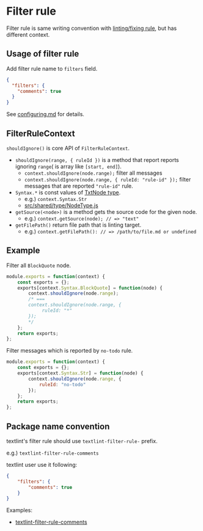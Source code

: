 # Filter rule

Filter rule is same writing convention with [linting/fixing rule](./rule.md), but has different context.

## Usage of filter rule

Add filter rule name to `filters` field.

```json
{
  "filters": {
    "comments": true
  }
}
```

See [configuring.md](./configuring.md) for details.

## FilterRuleContext

`shouldIgnore()` is core API of `FilterRuleContext`.

- `shouldIgnore(range, { ruleId })` is a method that report reports ignoring `range`( is array like `[start, end]`).
    - `context.shouldIgnore(node.range);` filter all messages 
    - `context.shouldIgnore(node.range, { ruleId: "rule-id" });` filter messages that are reported `"rule-id"` rule. 
- `Syntax.*` is const values of [TxtNode type](./txtnode.md).
    - e.g.) `context.Syntax.Str`
    - [src/shared/type/NodeType.js](../src/shared/type/NodeType.js)
- `getSource(<node>)`  is a method gets the source code for the given node.
    - e.g.) `context.getSource(node); // => "text"`
- `getFilePath()` return file path that is linting target.
    - e.g.) `context.getFilePath(): // => /path/to/file.md or undefined` 


## Example

Filter all `BlockQuote` node.

```js
module.exports = function(context) {
    const exports = {};
    exports[context.Syntax.BlockQuote] = function(node) {
        context.shouldIgnore(node.range);
        /* === 
        context.shouldIgnore(node.range, {
             ruleId: "*"
        });
        */
    };
    return exports;
};


```

Filter messages which is reported by `no-todo` rule.

```js
module.exports = function(context) {
    const exports = {};
    exports[context.Syntax.Str] = function(node) {
        context.shouldIgnore(node.range, {
            ruleId: "no-todo"
        });
    };
    return exports;
};


```

## Package name convention

textlint's filter rule should use `textlint-filter-rule-` prefix.

e.g.) `textlint-filter-rule-comments`

textlint user use it following:

```json
{
    "filters": {
        "comments": true
    }
}
```

Examples:

- [textlint-filter-rule-comments](https://github.com/textlint/textlint-filter-rule-comments "textlint-filter-rule-comments")
